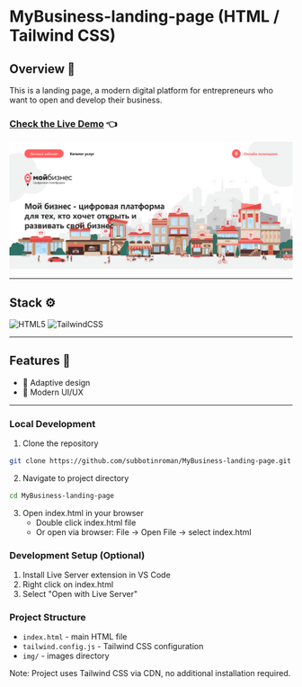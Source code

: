 # MyBusiness-landing-page (HTML / Tailwind CSS)

## Overview 🌟

This is a landing page, a modern digital platform for entrepreneurs who want to open and develop their business.

### [Check the Live Demo](https://subbotinroman.github.io/MyBusiness-landing-page/) :point_left:

<img alt="ToDo-List preview" src="./img/preview.png">

---

## Stack ⚙️

![HTML5](https://img.shields.io/badge/html5-%23E34F26.svg?style=for-the-badge&logo=html5&logoColor=white)
![TailwindCSS](https://img.shields.io/badge/Tailwind_CSS-38B2AC?style=for-the-badge&logo=tailwind-css&logoColor=white)

---

## Features 🚀

-   📱 Adaptive design
-   🎨 Modern UI/UX

---

### Local Development

1. Clone the repository

```bash
git clone https://github.com/subbotinroman/MyBusiness-landing-page.git
```

2. Navigate to project directory

```bash
cd MyBusiness-landing-page
```

3. Open index.html in your browser
    - Double click index.html file
    - Or open via browser: File -> Open File -> select index.html

### Development Setup (Optional)

1. Install Live Server extension in VS Code
2. Right click on index.html
3. Select "Open with Live Server"

### Project Structure

-   `index.html` - main HTML file
-   `tailwind.config.js` - Tailwind CSS configuration
-   `img/` - images directory

Note: Project uses Tailwind CSS via CDN, no additional installation required.
